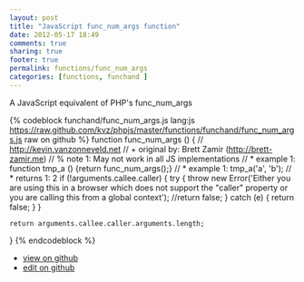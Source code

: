 ```yaml
---
layout: post
title: "JavaScript func_num_args function"
date: 2012-05-17 18:49
comments: true
sharing: true
footer: true
permalink: functions/func_num_args
categories: [functions, funchand ]
---
```

A JavaScript equivalent of PHP's func_num_args
<!-- more -->
{% codeblock funchand/func_num_args.js lang:js https://raw.github.com/kvz/phpjs/master/functions/funchand/func_num_args.js raw on github %}
function func_num_args () {
    // http://kevin.vanzonneveld.net
    // +   original by: Brett Zamir (http://brett-zamir.me)
    // %        note 1: May not work in all JS implementations
    // *     example 1: function tmp_a () {return func_num_args();}
    // *     example 1: tmp_a('a', 'b');
    // *     returns 1: 2
    if (!arguments.callee.caller) {
        try {
            throw new Error('Either you are using this in a browser which does not support the "caller" property or you are calling this from a global context');
            //return false;
        } catch (e) {
            return false;
        }
    }

    return arguments.callee.caller.arguments.length;
}
{% endcodeblock %}
<ul>
 <li><a href="https://github.com/kvz/phpjs/blob/master/functions/funchand/func_num_args.js">view on github</a></li>
 <li><a href="https://github.com/kvz/phpjs/edit/master/functions/funchand/func_num_args.js">edit on github</a></li>
</ul>
